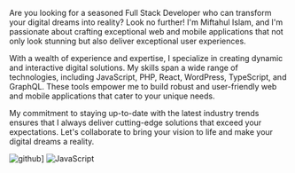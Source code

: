 Are you looking for a seasoned Full Stack Developer who can transform your digital dreams into reality? Look no further! I'm Miftahul Islam, and I'm passionate about crafting exceptional web and mobile applications that not only look stunning but also deliver exceptional user experiences.

With a wealth of experience and expertise, I specialize in creating dynamic and interactive digital solutions. My skills span a wide range of technologies, including JavaScript, PHP, React, WordPress, TypeScript, and GraphQL. These tools empower me to build robust and user-friendly web and mobile applications that cater to your unique needs.

My commitment to staying up-to-date with the latest industry trends ensures that I always deliver cutting-edge solutions that exceed your expectations. Let's collaborate to bring your vision to life and make your digital dreams a reality.

![github](https://img.shields.io/badge/GitHub-000000?style=for-the-badge&logo=GitHub&logoColor=white)]
![JavaScript](https://img.shields.io/badge/JavaScript-#F7DF1E?style=for-the-badge&logo=JavaScript&logoColor=White)


